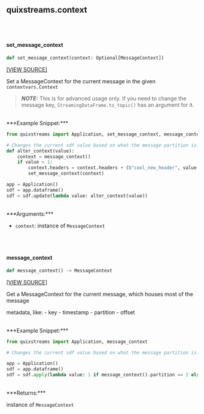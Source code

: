 <a id="quixstreams.context"></a>

## quixstreams.context

<a id="quixstreams.context.set_message_context"></a>

<br><br>

#### set\_message\_context

```python
def set_message_context(context: Optional[MessageContext])
```

[[VIEW SOURCE]](https://github.com/quixio/quix-streams/blob/1c8ae6251382eb13c734c048ab13f1ccc4c7352b/quixstreams/context.py#L20)

Set a MessageContext for the current message in the given `contextvars.Context`

>***NOTE:*** This is for advanced usage only. If you need to change the message key,
`StreamingDataFrame.to_topic()` has an argument for it.



<br>
***Example Snippet:***

```python
from quixstreams import Application, set_message_context, message_context

# Changes the current sdf value based on what the message partition is.
def alter_context(value):
    context = message_context()
    if value > 1:
        context.headers = context.headers + (b"cool_new_header", value.encode())
        set_message_context(context)

app = Application()
sdf = app.dataframe()
sdf = sdf.update(lambda value: alter_context(value))
```


<br>
***Arguments:***

- `context`: instance of `MessageContext`

<a id="quixstreams.context.message_context"></a>

<br><br>

#### message\_context

```python
def message_context() -> MessageContext
```

[[VIEW SOURCE]](https://github.com/quixio/quix-streams/blob/1c8ae6251382eb13c734c048ab13f1ccc4c7352b/quixstreams/context.py#L51)

Get a MessageContext for the current message, which houses most of the message

metadata, like:
    - key
    - timestamp
    - partition
    - offset



<br>
***Example Snippet:***

```python
from quixstreams import Application, message_context

# Changes the current sdf value based on what the message partition is.

app = Application()
sdf = app.dataframe()
sdf = sdf.apply(lambda value: 1 if message_context().partition == 2 else 0)
```


<br>
***Returns:***

instance of `MessageContext`


